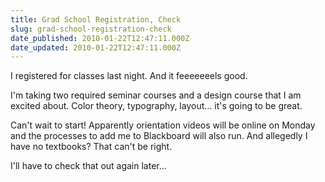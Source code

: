 ```yaml
---
title: Grad School Registration, Check
slug: grad-school-registration-check
date_published: 2010-01-22T12:47:11.000Z
date_updated: 2010-01-22T12:47:11.000Z
---
```


I registered for classes last night. And it feeeeeeels good.

I'm taking two required seminar courses and a design course that I am excited about. Color theory, typography, layout… it's going to be great.

Can't wait to start! Apparently orientation videos will be online on Monday and the processes to add me to Blackboard will also run. And allegedly I have no textbooks? That can't be right.

I'll have to check that out again later...
